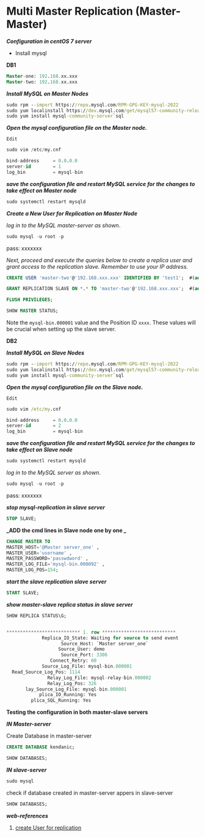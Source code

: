# Multi Master Replication (Master-Master)


**_Configuration in centOS 7 server_**

- Install mysql


**DB1**

```sql
Master-one: 192.168.xx.xxx
Master-two: 192.168.xx.xxx
```

**_Install MySQL on Master Nodes_**

``` cmd
sudo rpm --import https://repo.mysql.com/RPM-GPG-KEY-mysql-2022 
sudo yum localinstall https://dev.mysql.com/get/mysql57-community-release-el7-11.noarch.rpm 
sudo yum install mysql-community-server`sql
```

**_Open the mysql configuration file on the Master node._**

`Edit`

```sql
sudo vim /etc/my.cnf
```

```sql
bind-address     = 0.0.0.0
server-id        = 1
log_bin          = mysql-bin
```

**_save the configuration file and restart MySQL service for the changes to take effect on Master node_**

```sql
sudo systemctl restart mysqld
```

**_Create a New User for Replication on Master Node_**

_log in to the MySQL master-server as shown_.

```sql
sudo mysql -u root -p
```

pass: xxxxxxx

_Next, proceed and execute the queries below to create a replica user and grant access to the replication slave. Remember to use your IP address._

```sql
CREATE USER 'master-two'@'192.168.xxx.xxx' IDENTIFIED BY 'test1';  #(add Master-two ip_address here in remote-users)
```

```sql
GRANT REPLICATION SLAVE ON *.* TO 'master-two'@'192.168.xxx.xxx';  #(add Master-two ip_address here in remote-users)
```

```sql
FLUSH PRIVILEGES;
```

```sql
SHOW MASTER STATUS;
```

Note the `mysql-bin.000001` value and the Position ID `xxxx`. These values will be crucial when setting up the slave server.

**DB2**

**_Install MySQL on Slave Nodes_**

```cmd
sudo rpm --import https://repo.mysql.com/RPM-GPG-KEY-mysql-2022 
sudo yum localinstall https://dev.mysql.com/get/mysql57-community-release-el7-11.noarch.rpm 
sudo yum install mysql-community-server`sql
```

**_Open the mysql configuration file on the Slave node._**

`Edit`

```cmd
sudo vim /etc/my.cnf
```

```sql
bind-address     = 0.0.0.0
server-id        = 2
log_bin          = mysql-bin
```

**_save the configuration file and restart MySQL service for the changes to take effect on Slave node_**

```sql
sudo systemctl restart mysqld
```

_log in to the MySQL server as shown_.

```sql
sudo mysql -u root -p
```

pass: xxxxxxx

**_stop mysql-replication in slave server_**

```sql
STOP SLAVE;
```

**_ADD the cmd lines in Slave node one by one _**

```sql
CHANGE MASTER TO
MASTER_HOST='@Master server_one' ,
MASTER_USER='username' ,
MASTER_PASSWORD='passwdword' ,
MASTER_LOG_FILE='mysql-bin.000092' ,
MASTER_LOG_POS=154;

```

**_start the slave replication slave server_**

```sql
START SLAVE;
```

**_show master-slave replica status in slave server_**

```sql
SHOW REPLICA STATUS\G;
```

```sql

*************************** 1. row ***************************
             Replica_IO_State: Waiting for source to send event
                    Source_Host: `Master server_one`
                   Source_User: demo
                    Source_Port: 3306
                Connect_Retry: 60
             Source_Log_File: mysql-bin.000001
  Read_Source_Log_Pos: 1114
               Relay_Log_File: mysql-relay-bin.000002
               Relay_Log_Pos: 326
       lay_Source_Log_File: mysql-bin.000001
            plica_IO_Running: Yes
         plica_SQL_Running: Yes

```

**Testing the configuration in both master-slave servers**

**_IN Master-server_**

Create Database in master-server

```sql
CREATE DATABASE kendanic;
```

```sql
SHOW DATABASES;
```

**_IN slave-server_**

```cmd
sudo mysql
```

check if database created in master-server appers in slave-server

```sql
SHOW DATABASES;
```

**_web-references_**

1. [create User for replication](https://dev.mysql.com/doc/refman/8.0/en/replication-howto-repuser.html)
